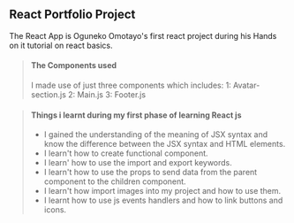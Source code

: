 ## React Portfolio Project

The React App is Oguneko Omotayo's first react project during his Hands on it tutorial on react basics.

> #### **The Components used**
>
> I made use of just three components which includes:
> 1: Avatar-section.js
> 2: Main.js
> 3: Footer.js

> #### Things i learnt during my first phase of learning React js
>
> - I gained the understanding of the meaning of JSX syntax and know the difference between the JSX syntax and HTML elements.
> - I learn't how to create functional component.
> - I learn' how to use the import and export keywords.
> - I learn't how to use the props to send data from the parent component to the children component.
> - I learn't how import images into my project and how to use them.
> - I learnt how to use js events handlers and how to link buttons and icons.
